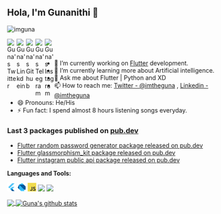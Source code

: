 ## Hola, I'm Gunanithi 👋

<p align="left"> <img src="https://komarev.com/ghpvc/?username=imtheguna&label=Views&color=blue&style=plastic" alt="imguna" /> </p>

<a href="https://twitter.com/imtheguna">
  <img align="left" alt="Guna's Twitter" width="22px" src="https://cdn.jsdelivr.net/npm/simple-icons@v3/icons/twitter.svg" />
</a>
<a href="https://www.linkedin.com/in/imtheguna/">
  <img align="left" alt="Guna's Linkdein" width="22px" src="https://cdn.jsdelivr.net/npm/simple-icons@v3/icons/linkedin.svg" />
</a>
<a href="https://github.com/imtheguna">
  <img align="left" alt="Guna's Github" width="22px" src="https://cdn.jsdelivr.net/npm/simple-icons@v3/icons/github.svg" />
</a>
<a href="https://t.me/imtheguna">
  <img align="left" alt="Guna's Telegram" width="22px" src="https://cdn.jsdelivr.net/npm/simple-icons@v3/icons/telegram.svg" />
</a>
<a href="https://www.instagram.com/guna.twin/">
  <img align="left" alt="Guna's Instagram" width="22px" src="https://cdn.jsdelivr.net/npm/simple-icons@v3/icons/instagram.svg" />
</a>


<br/>
<br/>

- 🔭 I’m currently working on [Flutter](https://flutter.dev/) development.
- 🌱 I’m currently learning more about Artificial intelligence.
- 💬 Ask me about Flutter | Python and XD
- 📫 How to reach me: [Twitter - @imtheguna](https://twitter.com/imtheguna) , [Linkedin - @imtheguna](https://www.linkedin.com/in/imtheguna/)
- 😄 Pronouns: He/His
- ⚡ Fun fact: I spend almost 8 hours listening songs everyday.

### Last 3 packages published on [pub.dev](http://pub.dev/)
<!-- BLOG-POST-LIST:START -->
- [Flutter random password generator package released on pub.dev](https://pub.dev/packages/random_password_generator)
- [Flutter glassmorphism_kit package released on pub.dev](https://pub.dev/packages/glassmorphism_kit)
- [Flutter instagram public api package released on pub.dev](https://pub.dev/packages/instagram_public_api)
<!-- BLOG-POST-LIST:END -->


**Languages and Tools:**  

<code><img height="20" src="https://raw.githubusercontent.com/github/explore/80688e429a7d4ef2fca1e82350fe8e3517d3494d/topics/flutter/flutter.png"></code>
<code><img height="20" src="https://raw.githubusercontent.com/github/explore/80688e429a7d4ef2fca1e82350fe8e3517d3494d/topics/dart/dart.png"></code>
<code><img height="20" src="https://raw.githubusercontent.com/github/explore/80688e429a7d4ef2fca1e82350fe8e3517d3494d/topics/javascript/javascript.png"></code>
<code><img height="20" src="https://user-images.githubusercontent.com/58139175/115851218-54100700-a444-11eb-86d3-7361b666977b.png"></code>
<code><img height="20" src="https://user-images.githubusercontent.com/58139175/115851384-81f54b80-a444-11eb-9312-6a3fde0a9920.jpg"></code>

<a href="https://github.com/imtheguna">
  <img align="center" src="https://github-readme-stats.vercel.app/api/top-langs/?username=imtheguna&theme=light" />
</a>
<a href="https://github.com/imtheguna">
 <img align="center" src="https://github-readme-stats.vercel.app/api?username=imtheguna&show_icons=true&theme=light" alt="Guna's github stats"/>
</a>

<div align="center">
</div>


